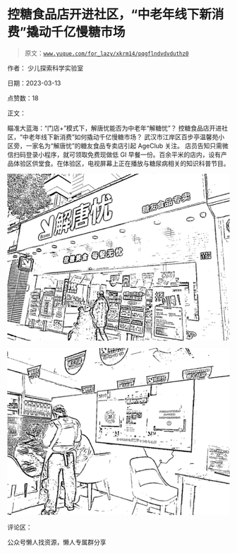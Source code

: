# 控糖食品店开进社区，“中老年线下新消费”撬动千亿慢糖市场

> 原文：[`www.yuque.com/for_lazy/xkrm14/pqgflndvdvduthz0`](https://www.yuque.com/for_lazy/xkrm14/pqgflndvdvduthz0)



作者： 少儿探索科学实验室



日期：2023-03-13



点赞数：18



正文：



瞄准大蓝海：“门店+”模式下，解唐忧能否为中老年“解糖忧”？ 控糖食品店开进社区，“中老年线下新消费”如何撬动千亿慢糖市场？ 武汉市江岸区百步亭温馨苑小区旁，一家名为“解唐忧”的糖友食品专卖店引起 AgeClub 关注。 店员告知只需微信扫码登录小程序，就可领取免费现做低 GI 早餐一份。百余平米的店内，设有产品体验区供堂食。在体验区，电视屏幕上正在播放与糖尿病相关的知识科普节目。



![](img/b817edf347527d45ab32edd948d825f7.png)



![](img/cbb2858208e7e2f8f5a59724c14f9e3b.png)



评论区：



公众号懒人找资源，懒人专属群分享


